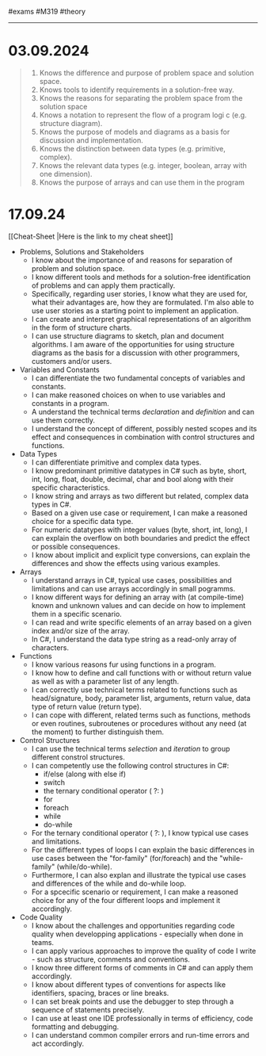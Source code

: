 #exams #M319 #theory
___
# 03.09.2024
>1. Knows the difference and purpose of problem space and solution space.  
>2. Knows tools to identify requirements in a solution-free way.  
>3. Knows the reasons for separating the problem space from the solution space   
>4. Knows a notation to represent the flow of a program logi c (e.g. structure diagram).  
>5. Knows the purpose of models and diagrams as a basis for discussion and implementation.  
>6. Knows the distinction between data types (e.g. primitive, complex).  
>7. Knows the relevant data types (e.g. integer, boolean, array with one dimension).  
>8. Knows the purpose of arrays and can use them in the program

# 17.09.24
[[Cheat-Sheet |Here is the link to my cheat sheet]]


- Problems, Solutions and Stakeholders
    - I know about the importance of and reasons for separation of problem and solution space.
    - I know different tools and methods for a solution-free identification of problems and can apply them practically.
    - Specifically, regarding user stories, I know what they are used for, what their advantages are, how they are formulated. I'm also able to use user stories as a starting point to implement an application.
    - I can create and interpret graphical representations of an algorithm in the form of structure charts.
    - I can use structure diagrams to sketch, plan and document algorithms. I am aware of the opportunities for using structure diagrams as the basis for a discussion with other programmers, customers and/or users.
- Variables and Constants
    - I can differentiate the two fundamental concepts of variables and constants.
    - I can make reasoned choices on when to use variables and constants in a program.
    - A understand the technical terms _declaration_ and _definition_ and can use them correctly.
    - I understand the concept of different, possibly nested scopes and its effect and consequences in combination with control structures and functions.
- Data Types
    - I can differentiate primitive and complex data types.
    - I know predominant primitive datatypes in C# such as byte, short, int, long, float, double, decimal, char and bool along with their specific characteristics.
    - I know string and arrays as two different but related, complex data types in C#.
    - Based on a given use case or requirement, I can make a reasoned choice for a specific data type.
    - For numeric datatypes with integer values (byte, short, int, long), I can explain the overflow on both boundaries and predict the effect or possible consequences.
    - I know about implicit and explicit type conversions, can explain the differences and show the effects using various examples.
- Arrays
    - I understand arrays in C#, typical use cases, possibilities and limitations and can use arrays accordingly in small pogramms.
    - I know different ways for defining an array with (at compile-time) known and unknown values and can decide on how to implement them in a specific scenario.
    - I can read and write specific elements of an array based on a given index and/or size of the array.
    - In C#, I understand the data type string as a read-only array of characters.
- Functions
    - I know various reasons fur using functions in a program.
    - I know how to define and call functions with or without return value as well as with a parameter list of any length.
    - I can correctly use technical terms related to functions such as head/signature, body, parameter list, arguments, return value, data type of return value (return type).
    - I can cope with different, related terms such as functions, methods or even routines, subroutenes or procedures without any need (at the moment) to further distinguish them.
- Control Structures
    - I can use the technical terms _selection_ and _iteration_ to group different constrol structures.
    - I can competently use the following control structures in C#:
        - if/else (along with else if)
        - switch
        - the ternary conditional operator ( ?: )
        - for
        - foreach
        - while
        - do-while
    - For the ternary conditional operator ( ?: ), I know typical use cases and limitations.
    - For the different types of loops I can explain the basic differences in use cases between the "for-family" (for/foreach) and the "while-family" (while/do-while).
    - Furthermore, I can also explan and illustrate the typical use cases and differences of the while and do-while loop.
    - For a spcecific scenario or requirement, I can make a reasoned choice for any of the four different loops and implement it accordingly.
- Code Quality
    - I know about the challenges and opportunities regarding code quality when developping applications - especially when done in teams.
    - I can apply various approaches to improve the quality of code I write - such as structure, comments and conventions.
    - I know three different forms of comments in C# and can apply them accordingly.
    - I know about different types of conventions for aspects like identifiers, spacing, braces or line breaks.
    - I can set break points and use the debugger to step through a sequence of statements precisely.
    - I can use at least one IDE professionally in terms of efficiency, code formatting and debugging.
    - I can understand common compiler errors and run-time errors and act accordingly.